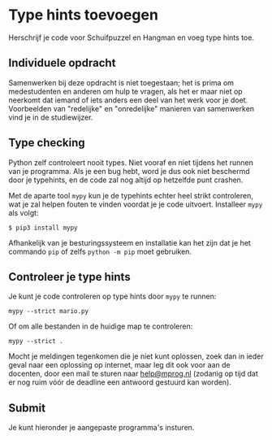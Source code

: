 # Type hints toevoegen

Herschrijf je code voor Schuifpuzzel en Hangman en voeg type hints toe.

## Individuele opdracht

Samenwerken bij deze opdracht is niet toegestaan; het is prima om medestudenten en anderen om hulp te vragen, als het er maar niet op neerkomt dat iemand of iets anders een deel van het werk voor je doet. Voorbeelden van "redelijke" en "onredelijke" manieren van samenwerken vind je in de studiewijzer.

## Type checking

Python zelf controleert nooit types. Niet vooraf en niet tijdens het runnen van je programma. Als je een bug hebt, word je dus ook niet beschermd door je typehints, en de code zal nog altijd op hetzelfde punt crashen.

Met de aparte tool `mypy` kun je de typehints echter heel strikt controleren, wat je zal helpen fouten te vinden voordat je je code uitvoert. Installeer `mypy` als volgt:

    $ pip3 install mypy

Afhankelijk van je besturingssysteem en installatie kan het zijn dat je het commando `pip` of zelfs `python -m pip` moet gebruiken.

## Controleer je type hints

Je kunt je code controleren op type hints door `mypy` te runnen:

    mypy --strict mario.py

Of om alle bestanden in de huidige map te controleren:

    mypy --strict .

Mocht je meldingen tegenkomen die je niet kunt oplossen, zoek dan in ieder geval naar een oplossing op internet, maar leg dit ook voor aan de docenten, door een mail te sturen naar <help@mprog.nl> (zodanig op tijd dat er nog ruim vóór de deadline een antwoord gestuurd kan worden).

## Submit

Je kunt hieronder je aangepaste programma's insturen.
